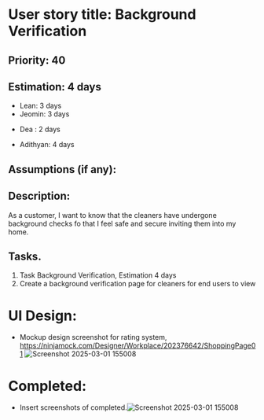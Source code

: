 # User story title: Background Verification

## Priority: 40

## Estimation: 4 days
* Lean: 3 days
* Jeomin: 3 days
- Dea : 2 days
* Adithyan: 4 days

## Assumptions (if any):

## Description: 
As a customer, I want to know that the cleaners have undergone background checks fo that I feel safe and secure inviting them into my home.

## Tasks.

1. Task Background Verification, Estimation 4 days
2. Create a background verification page for cleaners for end users to view


# UI Design:
* Mockup design screenshot for rating system, https://ninjamock.com/Designer/Workplace/202376642/ShoppingPage01
![Screenshot 2025-03-01 155008](https://github.com/user-attachments/assets/32ad9f2d-b75b-4072-ad48-b00713d4b196)

# Completed:
* Insert screenshots of completed.![Screenshot 2025-03-01 155008](https://github.com/user-attachments/assets/32ad9f2d-b75b-4072-ad48-b00713d4b196)

